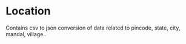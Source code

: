 # Location
Contains csv to json conversion of data related to pincode, state, city, mandal, village..
